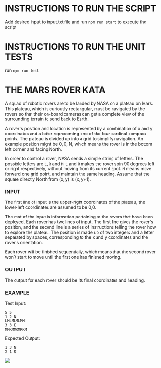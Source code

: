 # INSTRUCTIONS TO RUN THE SCRIPT
Add desired input to input.txt file and run `npm run start` to execute the script

# INSTRUCTIONS TO RUN THE UNIT TESTS
run `npm run test`

# THE MARS ROVER KATA

A squad of robotic rovers are to be landed by NASA on a plateau on Mars. This plateau, which is
curiously rectangular, must be navigated by the rovers so that their on-board cameras can get a
complete view of the surrounding terrain to send back to Earth.

A rover's position and location is represented by a combination of x and y coordinates and a letter
representing one of the four cardinal compass points. The plateau is divided up into a grid to simplify
navigation. An example position might be 0, 0, N, which means the rover is in the bottom left corner
and facing North.

In order to control a rover, NASA sends a simple string of letters. The possible letters are `L`, `R` and
`M`. `L` and `R` makes the rover spin 90 degrees left or right respectively, without moving from its
current spot. `M` means move forward one grid point, and maintain the same heading.
Assume that the square directly North from (x, y) is (x, y+1).

### INPUT

The first line of input is the upper-right coordinates of the plateau, the lower-left coordinates are
assumed to be 0,0.

The rest of the input is information pertaining to the rovers that have been deployed. Each rover has
two lines of input. The first line gives the rover's position, and the second line is a series of
instructions telling the rover how to explore the plateau. The position is made up of two integers
and a letter separated by spaces, corresponding to the x and y coordinates and the rover's
orientation.

Each rover will be finished sequentially, which means that the second rover won`t start to move until
the first one has finished moving.

### OUTPUT

The output for each rover should be its final coordinates and heading.

### EXAMPLE

Test Input:

```
5 5
1 2 N
LMLMLMLMM
3 3 E
MMRMMRMRRM
```

Expected Output:

```
1 3 N
5 1 E
```

![](./compass.png)
